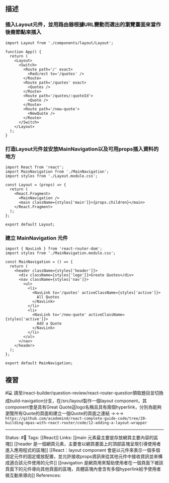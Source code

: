 ## 描述

### 插入Layout元件，並用路由器根據URL變動而選出的瀏覽畫面來當作後裔節點來插入

```
import Layout from './components/layout/Layout';

function App() {
  return (
    <Layout>
      <Switch>
        <Route path='/' exact>
          <Redirect to='/quotes' />
        </Route>
        <Route path='/quotes' exact>
          <Quotes />
        </Route>
        <Route path='/quotes/:quoteId'>
          <Quote />
        </Route>
        <Route path='/new-quote'>
          <NewQuote />
        </Route>
      </Switch>
    </Layout>
  );
}
```




### 打造Layout元件並安放MainNavigation以及可用props插入資料的地方

```
import React from 'react';
import MainNavigation from './MainNavigation';
import styles from './Layout.module.css';

const Layout = (props) => {
  return (
    <React.Fragment>
      <MainNavigation />
      <main className={styles['main']}>{props.children}</main>
    </React.Fragment>
  );
};

export default Layout;
```



### 建立 MainNavigation 元件
```
import { NavLink } from 'react-router-dom';
import styles from './MainNavigation.module.css';

const MainNavigation = () => {
  return (
    <header className={styles['header']}>
      <div className={styles['logo']}>Greate Quotes</div>
      <nav className={styles['nav']}>
        <ul>
          <li>
            <NavLink to='/quotes' activeClassName={styles['active']}>
              All Quotes
            </NavLink>
          </li>
          <li>
            <NavLink to='/new-quote' activeClassName={styles['active']}>
              Add a Quote
            </NavLink>
          </li>
        </ul>
      </nav>
    </header>
  );
};

export default MainNavigation;
```


## 複習

#💻 請至/react-builder/question-review/react-router-question領取題目並切換成build-navigation分支，在/src/layout製作一個layout component，其component會是具有Great Quote這logo名稱且具有兩個hyperlink，分別為能夠瀏覽所有Quote的頁面和建立一個Quote的頁面之連結 ->->-> `https://github.com/academind/react-complete-guide-code/tree/20-building-mpas-with-react-router/code/12-adding-a-layout-wrapper`
<!--SR:!2022-11-25,10,250-->


---
Status: #🌱 
Tags:
[[React]]
Links:
[[main 元素最主要是存放網頁主要內容的區塊]]
[[header 是一個網頁元素，主要會以網頁畫面上的頂部區塊呈現引導使用者進入應用程式的區塊]]
[[React：layout component 會是以元件來表示一個多個固定元件的固定擺放配置，並允許接收props資訊來從其他元件中接收資訊並來構成適合該元件使用的元件]]
[[navigation 是網頁用來幫助使用者在一個頁面下被該頁面下的元件導向其他頁面的區塊，具體區塊內會含有多個hyperlink給予使用者做互動來導向]]
References: